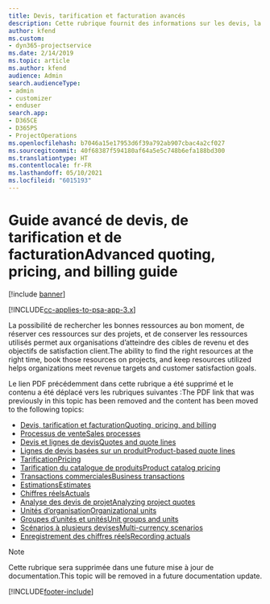 ```yaml
---
title: Devis, tarification et facturation avancés
description: Cette rubrique fournit des informations sur les devis, la facturation et la tarification dans Project Service Automation.
author: kfend
ms.custom:
- dyn365-projectservice
ms.date: 2/14/2019
ms.topic: article
ms.author: kfend
audience: Admin
search.audienceType:
- admin
- customizer
- enduser
search.app:
- D365CE
- D365PS
- ProjectOperations
ms.openlocfilehash: b7046a15e17953d6f39a792ab907cbac4a2cf027
ms.sourcegitcommit: 40f68387f594180af64a5e5c748b6efa188bd300
ms.translationtype: HT
ms.contentlocale: fr-FR
ms.lasthandoff: 05/10/2021
ms.locfileid: "6015193"
---
```

# <a name="advanced-quoting-pricing-and-billing-guide"></a><span data-ttu-id="33c6e-103">Guide avancé de devis, de tarification et de facturation</span><span class="sxs-lookup"><span data-stu-id="33c6e-103">Advanced quoting, pricing, and billing guide</span></span>

[!include [banner](../../includes/psa-now-project-operations.md)]

[!INCLUDE[cc-applies-to-psa-app-3.x](../../includes/cc-applies-to-psa-app-3x.md)]

<span data-ttu-id="33c6e-104">La possibilité de rechercher les bonnes ressources au bon moment, de réserver ces ressources sur des projets, et de conserver les ressources utilisés permet aux organisations d’atteindre des cibles de revenu et des objectifs de satisfaction client.</span><span class="sxs-lookup"><span data-stu-id="33c6e-104">The ability to find the right resources at the right time, book those resources on projects, and keep resources utilized helps organizations meet revenue targets and customer satisfaction goals.</span></span> 

<span data-ttu-id="33c6e-105">Le lien PDF précédemment dans cette rubrique a été supprimé et le contenu a été déplacé vers les rubriques suivantes :</span><span class="sxs-lookup"><span data-stu-id="33c6e-105">The PDF link that was previously in this topic has been removed and the content has been moved to the following topics:</span></span>

- [<span data-ttu-id="33c6e-106">Devis, tarification et facturation</span><span class="sxs-lookup"><span data-stu-id="33c6e-106">Quoting, pricing, and billing</span></span>](../quote-bill-price.md)
- [<span data-ttu-id="33c6e-107">Processus de vente</span><span class="sxs-lookup"><span data-stu-id="33c6e-107">Sales processes</span></span>](../basic-sales-process.md)
- [<span data-ttu-id="33c6e-108">Devis et lignes de devis</span><span class="sxs-lookup"><span data-stu-id="33c6e-108">Quotes and quote lines</span></span>](../basic-quote-lines.md)
- [<span data-ttu-id="33c6e-109">Lignes de devis basées sur un produit</span><span class="sxs-lookup"><span data-stu-id="33c6e-109">Product-based quote lines</span></span>](../product-based-quote-lines.md)
- [<span data-ttu-id="33c6e-110">Tarification</span><span class="sxs-lookup"><span data-stu-id="33c6e-110">Pricing</span></span>](../basic-pricing.md)
- [<span data-ttu-id="33c6e-111">Tarification du catalogue de produits</span><span class="sxs-lookup"><span data-stu-id="33c6e-111">Product catalog pricing</span></span>](../product-catalog-pricing.md)
- [<span data-ttu-id="33c6e-112">Transactions commerciales</span><span class="sxs-lookup"><span data-stu-id="33c6e-112">Business transactions</span></span>](../basic-business-transactions.md)
- [<span data-ttu-id="33c6e-113">Estimations</span><span class="sxs-lookup"><span data-stu-id="33c6e-113">Estimates</span></span>](../estimates.md)
- [<span data-ttu-id="33c6e-114">Chiffres réels</span><span class="sxs-lookup"><span data-stu-id="33c6e-114">Actuals</span></span>](../actuals.md)
- [<span data-ttu-id="33c6e-115">Analyse des devis de projet</span><span class="sxs-lookup"><span data-stu-id="33c6e-115">Analyzing project quotes</span></span>](../basic-analyzing-quotes.md)
- [<span data-ttu-id="33c6e-116">Unités d’organisation</span><span class="sxs-lookup"><span data-stu-id="33c6e-116">Organizational units</span></span>](../advanced-organizational.md)
- [<span data-ttu-id="33c6e-117">Groupes d’unités et unités</span><span class="sxs-lookup"><span data-stu-id="33c6e-117">Unit groups and units</span></span>](../advanced-units.md)
- [<span data-ttu-id="33c6e-118">Scénarios à plusieurs devises</span><span class="sxs-lookup"><span data-stu-id="33c6e-118">Multi-currency scenarios</span></span>](../advanced-currency.md)
- [<span data-ttu-id="33c6e-119">Enregistrement des chiffres réels</span><span class="sxs-lookup"><span data-stu-id="33c6e-119">Recording actuals</span></span>](../advanced-actuals.md)

> [!NOTE]
> <span data-ttu-id="33c6e-120">Cette rubrique sera supprimée dans une future mise à jour de documentation.</span><span class="sxs-lookup"><span data-stu-id="33c6e-120">This topic will be removed in a future documentation update.</span></span> 


[!INCLUDE[footer-include](../../includes/footer-banner.md)]